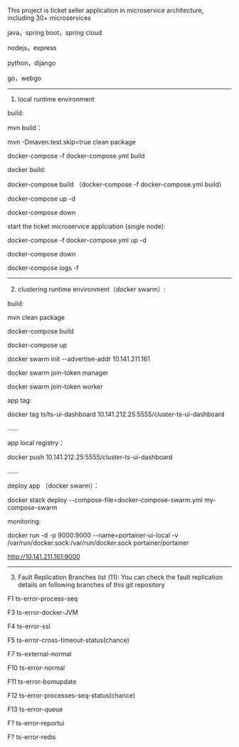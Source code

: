 

This project is ticket seller application in microservice architecture, including 30+ microservices

java，spring boot，spring cloud

nodejs，express

python，dijango

go，webgo



------------------------------------------------------------------

1. local runtime environment

build:

mvn build：

mvn -Dmaven.test.skip=true clean package

docker-compose -f docker-compose.yml build


docker build:

docker-compose build
（docker-compose -f docker-compose.yml build）

docker-compose up -d

docker-compose down



start the ticket microservice applciation (single node):

docker-compose -f docker-compose.yml up -d

docker-compose down

docker-compose logs -f




------------------------------------------------------------------

2. clustering runtime environment（docker swarm）:

build:

mvn clean package

docker-compose build

docker-compose up

docker swarm init --advertise-addr 10.141.211.161

docker swarm join-token manager

docker swarm join-token worker



app tag:

docker tag ts/ts-ui-dashboard 10.141.212.25:5555/cluster-ts-ui-dashboard

......


app local registry：

docker push 10.141.212.25:5555/cluster-ts-ui-dashboard

......



deploy app （docker swarm）：

docker stack deploy --compose-file=docker-compose-swarm.yml my-compose-swarm



monitoring:

docker run -d -p 9000:9000 --name=portainer-ui-local -v /var/run/docker.sock:/var/run/docker.sock portainer/portainer

http://10.141.211.161:9000




----------------------------------------------------------------

3. Fault Replication Branches list (11): You can check the fault replication details on following branches of this git repository

F1 
ts-error-process-seq

F3
ts-error-docker-JVM

F4
ts-error-ssl

F5
ts-error-cross-timeout-status(chance)

F7
ts-external-normal

F10
ts-error-normal

F11
ts-error-bomupdate

F12
ts-error-processes-seq-status(chance)

F13 
ts-error-queue

F?
ts-error-reportui

F?
ts-error-redis






